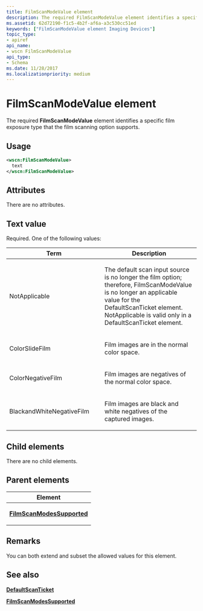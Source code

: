 ```yaml
---
title: FilmScanModeValue element
description: The required FilmScanModeValue element identifies a specific film exposure type that the film scanning option supports.
ms.assetid: 62d72190-f1c5-4b2f-af6a-a3c530cc51ed
keywords: ["FilmScanModeValue element Imaging Devices"]
topic_type:
- apiref
api_name:
- wscn FilmScanModeValue
api_type:
- Schema
ms.date: 11/28/2017
ms.localizationpriority: medium
---
```


# FilmScanModeValue element


The required **FilmScanModeValue** element identifies a specific film exposure type that the film scanning option supports.

Usage
-----

```xml
<wscn:FilmScanModeValue>
  text
</wscn:FilmScanModeValue>
```

Attributes
----------

There are no attributes.

Text value
----------

Required. One of the following values:

<table>
<colgroup>
<col width="50%" />
<col width="50%" />
</colgroup>
<thead>
<tr class="header">
<th>Term</th>
<th>Description</th>
</tr>
</thead>
<tbody>
<tr class="odd">
<td><p><span id="NotApplicable"></span><span id="notapplicable"></span><span id="NOTAPPLICABLE"></span>NotApplicable</p></td>
<td><p>The default scan input source is no longer the film option; therefore, FilmScanModeValue is no longer an applicable value for the DefaultScanTicket element. NotApplicable is valid only in a DefaultScanTicket element.</p></td>
</tr>
<tr class="even">
<td><p><span id="ColorSlideFilm"></span><span id="colorslidefilm"></span><span id="COLORSLIDEFILM"></span>ColorSlideFilm</p></td>
<td><p>Film images are in the normal color space.</p></td>
</tr>
<tr class="odd">
<td><p><span id="ColorNegativeFilm"></span><span id="colornegativefilm"></span><span id="COLORNEGATIVEFILM"></span>ColorNegativeFilm</p></td>
<td><p>Film images are negatives of the normal color space.</p></td>
</tr>
<tr class="even">
<td><p><span id="BlackandWhiteNegativeFilm"></span><span id="blackandwhitenegativefilm"></span><span id="BLACKANDWHITENEGATIVEFILM"></span>BlackandWhiteNegativeFilm</p></td>
<td><p>Film images are black and white negatives of the captured images.</p></td>
</tr>
</tbody>
</table>

 

## Child elements


There are no child elements.

## Parent elements


<table>
<colgroup>
<col width="100%" />
</colgroup>
<thead>
<tr class="header">
<th>Element</th>
</tr>
</thead>
<tbody>
<tr class="odd">
<td><p><a href="filmscanmodessupported.md" data-raw-source="[&lt;strong&gt;FilmScanModesSupported&lt;/strong&gt;](filmscanmodessupported.md)"><strong>FilmScanModesSupported</strong></a></p></td>
</tr>
</tbody>
</table>

Remarks
-------

You can both extend and subset the allowed values for this element.

## See also


[**DefaultScanTicket**](defaultscanticket.md)

[**FilmScanModesSupported**](filmscanmodessupported.md)

 

 






